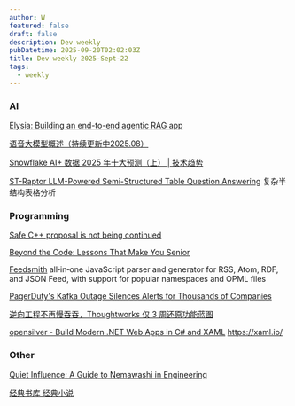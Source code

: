 ```yaml
---
author: W
featured: false
draft: false
description: Dev weekly
pubDatetime: 2025-09-20T02:02:03Z
title: Dev weekly 2025-Sept-22
tags:
  - weekly
---
```


### AI

[]()

[]()

[]()

[]()

[]()

[]()

[Elysia: Building an end-to-end agentic RAG app](https://weaviate.io/blog/elysia-agentic-rag)

[语音大模型概述（持续更新中2025.08）](https://zhuanlan.zhihu.com/p/14831605089)

[Snowflake AI+ 数据 2025 年十大预测（上） | 技术趋势](https://www.infoq.cn/article/cZxpls7T7XHJRlYGUJCP)

[ST-Raptor LLM-Powered Semi-Structured Table Question Answering](https://github.com/weAIDB/ST-Raptor) 复杂半结构表格分析

[]()

[]()

[]()

[]()

[]()

### Programming

[]()

[]()

[]()

[Safe C++ proposal is not being continued](https://sibellavia.lol/posts/2025/09/safe-c-proposal-is-not-being-continued/)

[Beyond the Code: Lessons That Make You Senior](https://levelup.gitconnected.com/beyond-the-code-lessons-that-make-you-senior-1ba44469aa42)

[Feedsmith](https://feedsmith.dev/) all‑in‑one JavaScript parser and generator for RSS, Atom, RDF, and JSON Feed, with support for popular namespaces and OPML files

[PagerDuty's Kafka Outage Silences Alerts for Thousands of Companies](https://www.infoq.com/news/2025/09/pagerduty-kafka-outage/)

[逆向工程不再慢吞吞，Thoughtworks 仅 3 周还原功能蓝图](https://www.infoq.cn/article/3H3BXw77bMhkFFu3ey07)

[opensilver - Build Modern .NET Web Apps in C# and XAML](https://opensilver.net/) https://xaml.io/

[]()

[]()

[]()

[]()

### Other

[]()

[]()

[Quiet Influence: A Guide to Nemawashi in Engineering](https://hodgkins.io/blog/quiet-influence-a-guide-to-nemawashi-in-engineering/)

[经典书库 经典小说](https://tw.jingdianbook.com/)

[]()

[]()

[]()

[]()

[]()

[]()

[]()

[]()

[]()

[]()

[]()

[]()

[]()

[]()

[]()

[]()

[]()

[]()

[]()

[]()
